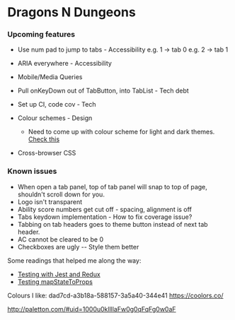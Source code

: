# Dragons N Dungeons

### Upcoming features
- Use num pad to jump to tabs - Accessibility
    e.g. 1 -> tab 0 
    e.g. 2 -> tab 1
- ARIA everywhere - Accessibility
- Mobile/Media Queries

- Pull onKeyDown out of TabButton, into TabList - Tech debt
- Set up CI, code cov - Tech

- Colour schemes - Design
    - Need to come up with colour scheme for light and dark themes. [Check this](https://uxdesign.cc/the-light-and-the-dark-side-creating-a-ui-colour-system-in-3-steps-41818c5bdb60)
- Cross-browser CSS 
    
### Known issues
- When open a tab panel, top of tab panel will snap to top of page, shouldn't scroll down for you.
- Logo isn't transparent
- Ability score numbers get cut off - spacing, alignment is off
- Tabs keydown implementation - How to fix coverage issue?
- Tabbing on tab headers goes to theme button instead of next tab header.
- AC cannot be cleared to be 0
- Checkboxes are ugly -- Style them better

Some readings that helped me along the way:
- [Testing with Jest and Redux](https://hackernoon.com/unit-testing-redux-connected-components-692fa3c4441c)
- [Testing mapStateToProps](https://jsramblings.com/2018/01/15/3-ways-to-test-mapStateToProps-and-mapDispatchToProps.html)

Colours I like:
dad7cd-a3b18a-588157-3a5a40-344e41
https://coolors.co/ 

http://paletton.com/#uid=1000u0kllllaFw0g0qFqFg0w0aF

